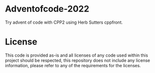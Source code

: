 # Adventofcode-2022

Try advent of code with CPP2 using Herb Sutters cppfront.

# License
This code is provided as-is and all licenses of any code used within this project should be respected, this repository does not include any license information, please refer to any of the requirements for the licenses.